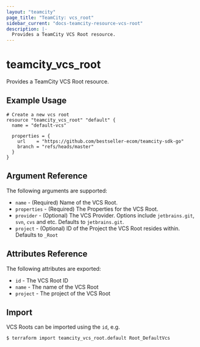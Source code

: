 ```yaml
---
layout: "teamcity"
page_title: "TeamCity: vcs_root"
sidebar_current: "docs-teamcity-resource-vcs-root"
description: |-
  Provides a TeamCity VCS Root resource.
---
```


# teamcity\_vcs\_root

Provides a TeamCity VCS Root resource.

## Example Usage

```hcl
# Create a new vcs root
resource "teamcity_vcs_root" "default" {
  name = "default-vcs"

  properties = {
    url    = "https://github.com/bestseller-ecom/teamcity-sdk-go"
    branch = "refs/heads/master"
  }
}
```

## Argument Reference

The following arguments are supported:

* `name` - (Required) Name of the VCS Root.
* `properties` - (Required) The Properties for the VCS Root.
* `provider` - (Optional) The VCS Provider.
    Options include `jetbrains.git`, `svn`, `cvs` and etc.
    Defaults to `jetbrains.git`.
* `project` - (Optional) ID of the Project the VCS Root resides within.
    Defaults to `_Root`


## Attributes Reference

The following attributes are exported:

* `id` - The VCS Root ID
* `name` - The name of the VCS Root
* `project` - The project of the VCS Root


## Import

VCS Roots can be imported using the `id`, e.g.

```
$ terraform import teamcity_vcs_root.default Root_DefaultVcs
```
